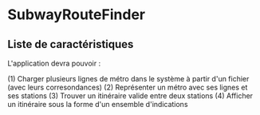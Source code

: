 # SubwayRouteFinder

## Liste de caractéristiques

L'application devra pouvoir :

(1) Charger plusieurs lignes de métro dans le système à partir d'un fichier (avec leurs corresondances)
(2) Représenter un métro avec ses lignes et ses stations
(3) Trouver un itinéraire valide entre deux stations
(4) Afficher un itinéraire sous la forme d'un ensemble d'indications